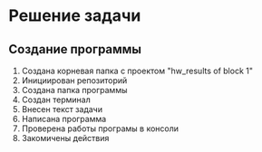 # Решение задачи

## Создание программы

1. Создана корневая папка с проектом "hw_results of block 1"
2. Инициирован репозиторий
3. Создана папка программы
4. Создан терминал
5. Внесен текст задачи
6. Написана программа
7. Проверена работы програмы в консоли
8. Закомичены действия
